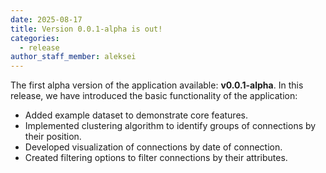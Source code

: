 ```yaml
---
date: 2025-08-17
title: Version 0.0.1-alpha is out!
categories:
  - release
author_staff_member: aleksei
---
```


The first alpha version of the application available: **v0.0.1-alpha**. In this release, we have introduced the basic functionality of the application:

- Added example dataset to demonstrate core features.
- Implemented clustering algorithm to identify groups of connections by their position.
- Developed visualization of connections by date of connection.
- Created filtering options to filter connections by their attributes.